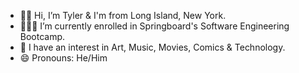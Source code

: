 - 👋🏼 Hi, I’m Tyler & I'm from Long Island, New York.
- 🧑🏻‍💻 I’m currently enrolled in Springboard's Software Engineering Bootcamp.
- 👀 I have an interest in Art, Music, Movies, Comics & Technology.
- 😄 Pronouns: He/Him

<!---
TylerxVzqz/TylerxVzqz is a ✨ special ✨ repository because its `README.md` (this file) appears on your GitHub profile.
You can click the Preview link to take a look at your changes.
--->
